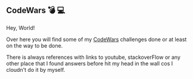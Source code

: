 ## CodeWars :bomb: :computer:

Hey, World!

Over here you will find some of my [CodeWars](https://www.codewars.com/) challenges done or at least on the way to be done.

There is always references with links to youtube, stackoverFlow or any other place that I found answers before hit my head in the wall cos I cloudn't do it by myself.
